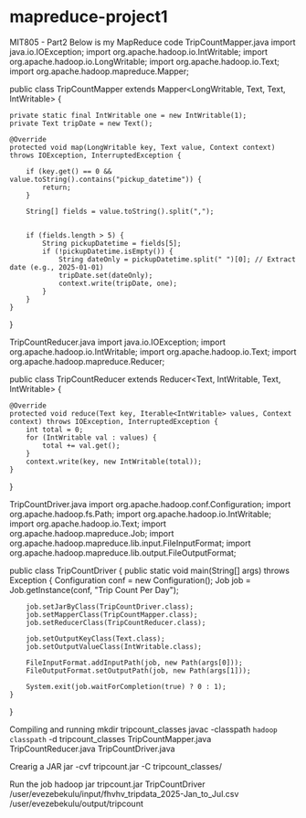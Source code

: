 # mapreduce-project1
MIT805 - Part2
Below is my MapReduce code
TripCountMapper.java
import java.io.IOException;
import org.apache.hadoop.io.IntWritable;
import org.apache.hadoop.io.LongWritable;
import org.apache.hadoop.io.Text;
import org.apache.hadoop.mapreduce.Mapper;

public class TripCountMapper extends Mapper<LongWritable, Text, Text, IntWritable> {

    private static final IntWritable one = new IntWritable(1);
    private Text tripDate = new Text();

    @Override
    protected void map(LongWritable key, Text value, Context context) throws IOException, InterruptedException {

        if (key.get() == 0 && value.toString().contains("pickup_datetime")) {
            return;
        }

        String[] fields = value.toString().split(",");

  
        if (fields.length > 5) {
            String pickupDatetime = fields[5];
            if (!pickupDatetime.isEmpty()) {
                String dateOnly = pickupDatetime.split(" ")[0]; // Extract date (e.g., 2025-01-01)
                tripDate.set(dateOnly);
                context.write(tripDate, one);
            }
        }
    }
}

TripCountReducer.java
import java.io.IOException;
import org.apache.hadoop.io.IntWritable;
import org.apache.hadoop.io.Text;
import org.apache.hadoop.mapreduce.Reducer;

public class TripCountReducer extends Reducer<Text, IntWritable, Text, IntWritable> {

    @Override
    protected void reduce(Text key, Iterable<IntWritable> values, Context context) throws IOException, InterruptedException {
        int total = 0;
        for (IntWritable val : values) {
            total += val.get();
        }
        context.write(key, new IntWritable(total));
    }
}

TripCountDriver.java
import org.apache.hadoop.conf.Configuration;
import org.apache.hadoop.fs.Path;
import org.apache.hadoop.io.IntWritable;
import org.apache.hadoop.io.Text;
import org.apache.hadoop.mapreduce.Job;
import org.apache.hadoop.mapreduce.lib.input.FileInputFormat;
import org.apache.hadoop.mapreduce.lib.output.FileOutputFormat;

public class TripCountDriver {
    public static void main(String[] args) throws Exception {
        Configuration conf = new Configuration();
        Job job = Job.getInstance(conf, "Trip Count Per Day");

        job.setJarByClass(TripCountDriver.class);
        job.setMapperClass(TripCountMapper.class);
        job.setReducerClass(TripCountReducer.class);

        job.setOutputKeyClass(Text.class);
        job.setOutputValueClass(IntWritable.class);

        FileInputFormat.addInputPath(job, new Path(args[0]));
        FileOutputFormat.setOutputPath(job, new Path(args[1]));

        System.exit(job.waitForCompletion(true) ? 0 : 1);
    }
}

Compiling and running
mkdir tripcount_classes
javac -classpath `hadoop classpath` -d tripcount_classes TripCountMapper.java TripCountReducer.java TripCountDriver.java

Crearig a JAR
jar -cvf tripcount.jar -C tripcount_classes/ 

Run the job
hadoop jar tripcount.jar TripCountDriver /user/evezebekulu/input/fhvhv_tripdata_2025-Jan_to_Jul.csv /user/evezebekulu/output/tripcount
